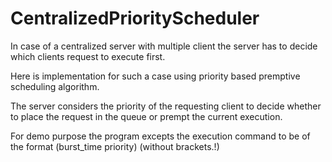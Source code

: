 # CentralizedPriorityScheduler

In case of a centralized server with multiple client the server has to decide which clients request to execute first.

Here is implementation for such a case using priority based premptive scheduling algorithm.

The server considers the priority of the requesting client to decide whether to place the request in the queue or prempt the current execution.

For demo purpose the program excepts the execution command to be of the format (burst_time priority) (without brackets.!)

